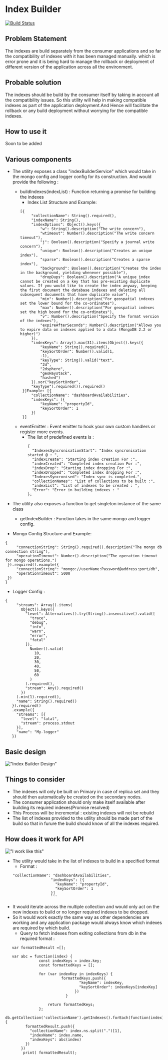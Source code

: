 # Index Builder

[![Build Status](https://travis-ci.org/Abhisheksharma01/mongo-index-builder.svg?branch=master)](https://travis-ci.org/Abhisheksharma01/mongo-index-builder)

## Problem Statement

   The indexes are build separately from the consumer applications and so far the compatibility of indexes with it has been managed manually.
   which is error prone and it is being hard to manage the rollback or deployment of different version of the application across all the environment.


## Probable solution

   The indexes should be build by the consumer itself by taking in account all the compatibility issues.
   So this utility will help in making compatible indexes as part of the application deployment.And Hence 
   will facilitate the rollback or any build deployment without worrying for the compatible indexes.


## How to use it

Soon to be added

## Various components
  - The utility exposes a class "indexBuilderService" which would take in the mongo config and logger config for 
  its construction. And would provide the following :
    - buildIndexes(indexList) : Function returning a promise for building the indexes
      - Index List Structure and Example:
       ```
       [{
        	"collectionName": String().required(),
        	"indexName": String(),
        	"indexOptions": Object().keys({
        		"w": String().description("The write concern"),
        		"wtimeout": Number().description("The write concern timeout"),
        		"j": Boolean().description("Specify a journal write concern"),
        		"unique": Boolean().description("Creates an unique index"),
        		"sparse": Boolean().description("Creates a sparse index"),
        		"background": Boolean().description("Creates the index in the background, yielding whenever possible"),
        		"dropDups": Boolean().description("A unique index cannot be created on a key that has pre-existing duplicate values. If you would like to create the index anyway, keeping the first document the database indexes and deleting all subsequent documents that have duplicate value"),
        		"min": Number().description("For geospatial indexes set the lower bound for the co-ordinates"),
        		"max": Number().description("For geospatial indexes set the high bound for the co-ordinates"),
        		"v": Number().description("Specify the format version of the indexes"),
        		"expireAfterSeconds": Number().description("Allows you to expire data on indexes applied to a data (MongoDB 2.2 or higher)")
        	}),
        	"indexKeys": Array().max(31).items(Object().keys({
        		"keyName": String().required(),
        		"keySortOrder": Number().valid(1,
        		-1),
        		"keyType": String().valid("text",
        		"2d",
        		"2dsphere",
        		"geoHaystack",
        		"hashed")
        	}).xor("keySortOrder",
        	"keyType").required()).required()
        }]Example: [{
        	"collectionName": "dashboardAvailabilities",
        	"indexKeys": [{
        		"keyName": "propertyId",
        		"keySortOrder": 1
        	}]
        }]
        ```
    - eventEmitter : Event emitter to hook your own custom handlers or register more events.
      - The list of predefined events is :
        ```
        {
          "IndexesSyncronisationStart": "Index syncronisation started @ : ",
          "indexCreate": "Starting index creation For :",
          "indexCreated": "Completed index creation For :",
          "indexDrop": "Starting index dropping For :",
          "indexDropped": "Completed index dropping For :",
          "IndexesSyncronised": "Index sync is completed.",
          "collectionNames": "List of collections to be built :",
          "indexList": "List of indexes to be created : ",
          "Error": "Error in building indexes : "
        };
        ```
  - The utility also exposes a function to get singleton instance of the same class
    - getIndexBuilder : Function takes in the same mongo and logger config.
  
  - Mongo Config Structure and Example:
   ```
   {
    	"connectionString": String().required().description("The mongo db connection string"),
    	"operationTimeout": Number().description("The operation timeout for mongo operations.")
    }).required().example({
    	"connectionString": "mongo://userName:Password@address:port/db",
    	"operationTimeout": 5000
    }) 
   } 
   ```
   - Logger Config :
   ```
   {
        "streams": Array().items(
          Object().keys({
            "level": Alternatives().try(String().insensitive().valid([
              "trace",
              "debug",
              "info",
              "warn",
              "error",
              "fatal"
            ]),
              Number().valid(
                10,
                20,
                30,
                40,
                50,
                60
              )
            ).required(),
            "stream": Any().required()
          })
        ).min(1).required(),
        "name": String().required()
      }).required()
      .example({
        "streams": [{
          "level": "fatal",
          "stream": process.stdout
        }],
        "name": "My-logger"
      })
   ```
      
## Basic design

!["Index Builder Design"](./indexBuilder.jpg)


## Things to consider
  - The indexes will only be built on Primary in case of replica set and they should then automatically be created
  on the secondary nodes.
  - The consumer application should only make itself available after building its required indexes(Promise resolved)
  - This Process will be incremental : existing indexes will not be rebuild
  - The list of indexes provided to the utility should be made part of the build so that in furure the build should
  know of all the indexes required.

## How does it work for API

!["I work like this"](./HowItWorks.jpg)

- The utility would take in the list of indexes to build in a specified format
  - Format : 
  ```
  "collectionName": "dashboardAvailabilities",
                   "indexKeys": [{
                     "keyName": "propertyId",
                     "keySortOrder": 1
                   }]
                   ```
- It would iterate across the multiple collection and would only act on the new indexes to build or no longer required indexes
to be dropped.
- So it would work exactly the same way as other dependencies are working and any application package would always know which indexes are required
by which build.
  -  Query to fetch indexes from exiting collections from db in the required format :

```
   var formattedResult =[];

   var abc = function(index) {
               const indexKeys = index.key;
               const formattedKeys = [];

               for (var indexKey in indexKeys) {
                         formattedKeys.push({
                                 "keyName": indexKey,
                                 "keySortOrder": indexKeys[indexKey]
                               })
                           }

                   return formattedKeys;
               };
   db.getCollection('collectionName').getIndexes().forEach(function(index){
         formattedResult.push({
           "collectionName": index.ns.split(".")[1],
           "indexName": index.name,
           "indexKeys": abc(index)
         })
       })
        print( formattedResult);
```


